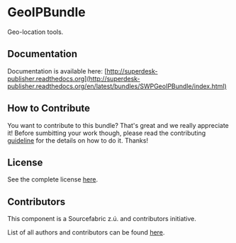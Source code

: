 GeoIPBundle
===========

Geo-location tools.

Documentation
-------------

Documentation is available here: [http://superdesk-publisher.readthedocs.org](http://superdesk-publisher.readthedocs.org/en/latest/bundles/SWPGeoIPBundle/index.html)

How to Contribute
-----------------

You want to contribute to this bundle? That's great and we really appreciate it! 
Before sumbitting your work though, please read the contributing 
[guideline](http://superdesk-publisher.readthedocs.org/en/latest/contributing/index.html) 
for the details on how to do it. Thanks!

License
-------

See the complete license [here](LICENSE.md).

Contributors
------------

This component is a Sourcefabric z.ú. and contributors initiative.

List of all authors and contributors can be found [here](AUTHORS.md).
